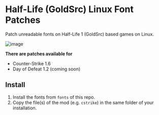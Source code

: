 # Half-Life (GoldSrc) Linux Font Patches
Patch unreadable fonts on Half-Life 1 (GoldSrc) based games on Linux.

![image](https://user-images.githubusercontent.com/14541962/215915153-32132781-630f-4c4f-a0d1-e7f4fa533378.png)


**There are patches available for**
* Counter-Strike 1.6
* Day of Defeat 1.2 (coming soon)

## Install
1. Install the fonts from `fonts` of this repo.
2. Copy the file(s) of the mod (e.g. `cstrike`) in the same folder of your installation.
